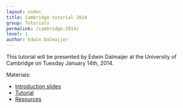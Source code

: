 ```yaml
---
layout: osdoc
title: Cambridge tutorial 2014
group: Tutorials
permalink: /cambridge-2014/
level: 1
author: Edwin Dalmaijer
---
```


This tutorial will be presented by Edwin Dalmaijer at the University of Cambridge on Tuesday January 14th, 2014.

Materials:

- [Introduction slides](http://cogsci.nl/esdalmaijer/workshop/OpenSesame_workshop_Cambridge_Jan2014.pdf)
- [Tutorial](http://cogsci.nl/esdalmaijer/workshop/OpenSesame_tutorial.pdf)
- [Resources](http://cogsci.nl/esdalmaijer/workshop/tutorial_resources.zip)